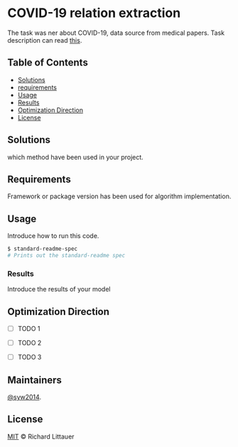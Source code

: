 # COVID-19 relation extraction 

The task was ner about COVID-19, data source from medical papers. Task description can read [this]().


## Table of Contents

- [Solutions](#solutions)
- [requirements](#requirements)
- [Usage](#usage)
- [Results](#results)
- [Optimization Direction](#optimization-direction)
- [License](#license)

## Solutions

which method have been used in your project.

## Requirements

Framework or package version has been used for algorithm implementation.

## Usage

Introduce how to run this code.

```sh
$ standard-readme-spec
# Prints out the standard-readme spec
```

### Results

Introduce the results of your model



## Optimization Direction

- [ ] TODO 1
- [ ] TODO 2
- [ ] TODO 3



## Maintainers

[@syw2014](https://github.com/syw2014).


## License

[MIT](LICENSE) © Richard Littauer